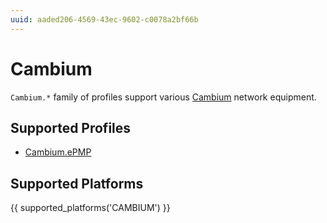 ```yaml
---
uuid: aaded206-4569-43ec-9602-c0078a2bf66b
---
```

# Cambium

`Cambium.*` family of profiles support various [Cambium](https://www.cambiumnetworks.com/)
network equipment.

## Supported Profiles

- [Cambium.ePMP](Cambium.ePMP.md)

## Supported Platforms

{{ supported_platforms('CAMBIUM') }}
